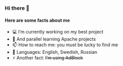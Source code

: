 ### Hi there 👋

#### Here are some facts about me

- 💻 I’m currently working on my best project
- 🌱 And parallel learning Apache projects
- 📫 How to reach me: you must be lucky to find me
- 💬 Languages: English, Swedish, Russian
- ⚡ Another fact: ~~I’m using AdBlock~~
